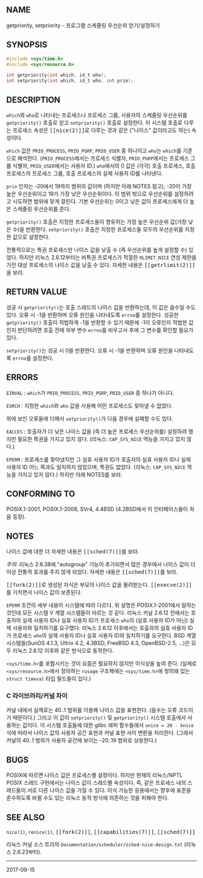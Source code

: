 ## NAME

getpriority, setpriority - 프로그램 스케줄링 우선순위 얻기/설정하기

## SYNOPSIS

```c
#include <sys/time.h>
#include <sys/resource.h>

int getpriority(int which, id_t who);
int setpriority(int which, id_t who, int prio);
```

## DESCRIPTION

`which`와 `who`로 나타내는 프로세스나 프로세스 그룹, 사용자의 스케줄링 우선순위를 `getpriority()` 호출로 얻고 `setpriority()` 호출로 설정한다. 이 시스템 호출로 다루는 프로세스 속성은 <tt>[[nice(2)]]</tt>로 다루는 것과 같은 ("나이스" 값이라고도 하는) 속성이다.

`which` 값은 `PRIO_PROCESS`, `PRIO_PGRP`, `PRIO_USER` 중 하나이고 `who`는 `which`를 기준으로 해석한다. (`PRIO_PROCESS`에서는 프로세스 식별자, `PRIO_PGRP`에서는 프로세스 그룹 식별자, `PRIO_USER`에서는 사용자 ID.) `who`에서의 0 값은 (각각) 호출 프로세스, 호출 프로세스의 프로세스 그룹, 호출 프로세스의 실제 사용자 ID를 나타낸다.

`prio` 인자는 -20에서 19까지 범위의 값이며 (하지만 아래 NOTES 참고), -20이 가장 높은 우선순위이고 19가 가장 낮은 우선순위이다. 이 범위 밖으로 우선순위를 설정하려고 시도하면 범위에 맞게 잘린다. 기본 우선순위는 0이고 낮은 값이 프로세스에게 더 높은 스케줄링 우선순위를 준다.

`getpriority()` 호출은 지정한 프로세스들이 향유하는 가장 높은 우선순위 값(가장 낮은 수)을 반환한다. `setpriority()` 호출은 지정한 프로세스들 모두의 우선순위를 지정한 값으로 설정한다.

전통적으로는 특권 프로세스만 나이스 값을 낮출 수 (즉 우선순위를 높게 설정할 수) 있었다. 하지만 리눅스 2.6.12부터는 비특권 프로세스가 적절한 `RLIMIT_NICE` 연성 제한을 가진 대상 프로세스의 나이스 값을 낮출 수 있다. 자세한 내용은 <tt>[[getrlimit(2)]]</tt>을 보라.

## RETURN VALUE

성공 시 `getpriority()`는 호출 스레드의 나이스 값을 반환하는데, 이 값은 음수일 수도 있다. 오류 시 -1을 반환하며 오류 원인을 나타내도록 `errno`를 설정한다. 성공한 `getpriority()` 호출이 적법하게 -1을 반환할 수 있기 때문에 -1이 오류인지 적법한 값인지 판단하려면 호출 전에 외부 변수 `errno`를 비우고서 후에 그 변수를 확인할 필요가 있다.

`setpriority()`는 성공 시 0을 반환한다. 오류 시 -1을 반환하며 오류 원인을 나타내도록 `errno`를 설정한다.

## ERRORS

`EINVAL`
:   `which`가 `PRIO_PROCESS`, `PRIO_PGRP`, `PRIO_USER` 중 하나가 아니다.

`ESRCH`
:   지정한 `which`와 `who` 값을 사용해 어떤 프로세스도 찾아낼 수 없었다.

위에 보인 오류들에 더해서 `setpriority()`가 다음 경우에 실패할 수도 있다.

`EACCES`
:   호출자가 더 낮은 나이스 값을 (즉 더 높은 프로세스 우선순위를) 설정하려 했지만 필요한 특권을 가지고 있지 않다. (리눅스: `CAP_SYS_NICE` 역능을 가지고 있지 않다.)

`EPERM`
:   프로세스를 찾아냈지만 그 실효 사용자 ID가 호출자의 실효 사용자 ID나 실제 사용자 ID 어느 쪽과도 일치하지 않았으며, 특권도 없었다. (리눅스: `CAP_SYS_NICE` 역능을 가지고 있지 않다.) 하지만 아래 NOTES를 보라.

## CONFORMING TO

POSIX.1-2001, POSIX.1-2008, SVr4, 4.4BSD (4.2BSD에서 이 인터페이스들이 처음 등장).

## NOTES

나이스 값에 대한 더 자세한 내용은 <tt>[[sched(7)]]</tt>를 보라.

*주의*: 리눅스 2.6.38에 "autogroup" 기능이 추가되면서 많은 경우에서 나이스 값이 더 이상 전통적 효과를 주지 않게 되었다. 자세한 내용은 <tt>[[sched(7)]]</tt>를 보라.

<tt>[[fork(2)]]</tt>로 생성된 자식은 부모의 나이스 값을 물려받는다. <tt>[[execve(2)]]</tt>를 거치면서 나이스 값이 보존된다.

`EPERM` 조건의 세부 내용이 시스템에 따라 다르다. 위 설명은 POSIX.1-2001에서 말하는 것인데 모든 시스템 V 계열 시스템들이 따르는 것 같다. 리눅스 커널 2.6.12 전에서는 호출자의 실제 사용자 ID나 실효 사용자 ID가 프로세스 `who`의 (실효 사용자 ID가 아닌) 실제 사용자와 일치하기를 요구했다. 리눅스 2.6.12 이후에서는 호출자의 실효 사용자 ID가 프로세스 `who`의 실제 사용자 ID나 실효 사용자 ID와 일치하기를 요구한다. BSD 계열 시스템들(SunOS 4.1.3, Ultrix 4.2, 4.3BSD, FreeBSD 4.3, OpenBSD-2.5, ...)은 모두 리눅스 2.6.12 이후와 같은 방식으로 동작한다.

`<sys/time.h>`를 포함시키는 것이 요즘은 필요하지 않지만 이식성을 높여 준다. (실제로 `<sys/resource.h>`에서 정의하는 `rusage` 구조체에는 `<sys/time.h>`에 정의돼 있는  `struct timeval` 타입 필드들이 있다.)

### C 라이브러리/커널 차이

커널 내에서 실제로는 40..1 범위를 이용해 나이스 값을 표현한다. (음수는 오류 코드이기 때문이다.) 그리고 이 값이 `setpriority()` 및 `getpriority()` 시스템 호출에서 사용하는 값이다. 이 시스템 호출들에 대한 glibc 래퍼 함수들에서 `unice = 20 - knice` 식에 따라서 나이스 값의 사용자 공간 표현과 커널 표현 사이 변환을 처리한다. (그래서 커널의 40..1 범위가 사용자 공간에 보이는 -20..19 범위로 상응한다.)

## BUGS

POSIX에 따르면 나이스 값은 프로세스별 설정이다. 하지만 현재의 리눅스/NPTL POSIX 스레드 구현에서는 나이스 값이 스레드별 속성이다. 즉, 같은 프로세스 내의 스레드들이 서로 다른 나이스 값을 가질 수 있다. 이식 가능한 응용에서는 향후에 표준을 준수하도록 바뀔 수도 있는 리눅스 동작 방식에 의존하는 것을 피해야 한다.

## SEE ALSO

`nice(1)`, `renice(1)`, <tt>[[fork(2)]]</tt>, <tt>[[capabilities(7)]]</tt>, <tt>[[sched(7)]]</tt>

리눅스 커널 소스 트리의 `Documentation/scheduler/sched-nice-design.txt` (리눅스 2.6.23부터).

----

2017-09-15
